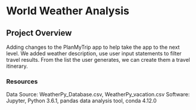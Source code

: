# World Weather Analysis

## Project Overview
Adding changes to the PlanMyTrip app to help take the app to the next level. We added weather description, use user input statements to filter travel results. From the list the user generates, we can create them a travel itinerary. 

### Resources
Data Source: WeatherPy_Database.csv, WeatherPy_vacation.csv
Software: Jupyter, Python 3.6.1, pandas data analysis tool, conda 4.12.0

